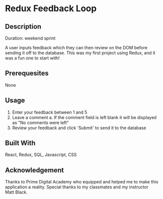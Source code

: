 # Redux Feedback Loop

## Description
Duration: weekend sprint

A user inputs feedback which they can then review on the DOM before sending it off to the database. This was my first project using Redux, and it was a fun one to start with! 

## Prerequesites
None

## Usage
1. Enter your feedback between 1 and 5
2. Leave a comment
    a. If the comment field is left blank it will be displayed as "No comments were left"
3. Review your feedback and click 'Submit' to send it to the database 

## Built With
React, Redux, SQL, Javascript, CSS

## Acknowledgement
Thanks to Prime Digital Academy who equipped and helped me to make this application a reality. Special thanks to my classmates and my instructor Matt Black.
